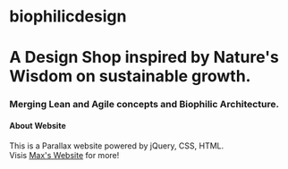 # biophilicdesign


# A Design Shop inspired by Nature's Wisdom on sustainable growth.

### Merging Lean and Agile concepts and Biophilic Architecture.


#### About Website
This is a Parallax website powered by jQuery, CSS, HTML.
<br>
Visis [Max's Website](http://mxnkpl.com) for more!
